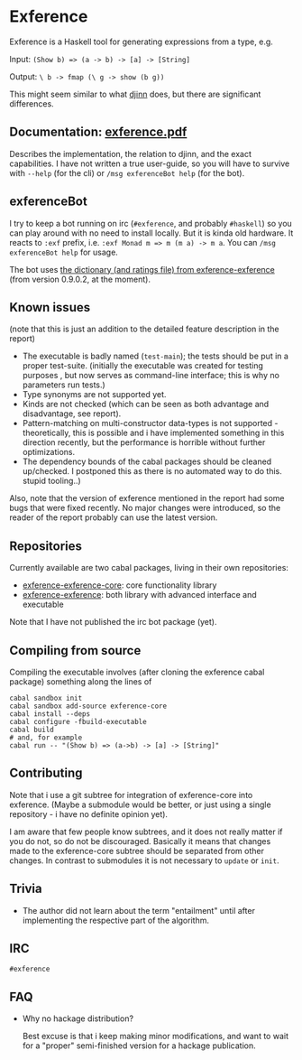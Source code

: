 # Exference

Exference is a Haskell tool for generating expressions from a type, e.g.

Input: `(Show b) => (a -> b) -> [a] -> [String]`

Output: `\ b -> fmap (\ g -> show (b g))`

This might seem similar to what [djinn](https://hackage.haskell.org/package/djinn)
does, but there are significant differences.

## Documentation: [exference.pdf](https://github.com/lspitzner/exference/raw/master/exference.pdf)

Describes the implementation, the relation to djinn,
and the exact capabilities. I have not written a true user-guide,
so you will have to survive with `--help` (for the cli)
or `/msg exferenceBot help` (for the bot).

## exferenceBot

I try to keep a bot running on irc (`#exference`, and probably `#haskell`)
so you can play around with no need to install locally.
But it is kinda old hardware.
It reacts to `:exf` prefix, i.e. `:exf Monad m => m (m a) -> m a`.
You can `/msg exferenceBot help` for usage.

The bot uses [the dictionary (and ratings file) from exference-exference](https://github.com/lspitzner/exference-exference/blob/master/ExferenceDict.hs)
 (from version 0.9.0.2, at the moment).

## Known issues

  (note that this is just an addition to the detailed feature description in the report)

- The executable is badly named (`test-main`);
  the tests should be put in a proper test-suite.
  (initially the executable was created for testing purposes
  , but now serves as command-line interface;
  this is why no parameters run tests.)
- Type synonyms are not supported yet.
- Kinds are not checked (which can be seen as both advantage and disadvantage, see report).
- Pattern-matching on multi-constructor data-types is not supported - theoretically,
  this is possible and i have implemented something in this direction recently, but
  the performance is horrible without further optimizations.
- The dependency bounds of the cabal packages should be cleaned up/checked.
  I postponed this as there is no automated way to do this. stupid tooling..)

Also, note that the version of exference mentioned in the report had some bugs
that were fixed recently. No major changes were introduced, so the reader of the
report probably can use the latest version.

## Repositories

Currently available are two cabal packages, living in their own repositories:
- [exference-exference\-core](https://github.com/lspitzner/exference-exference-core): core functionality library
- [exference-exference](https://github.com/lspitzner/exference-exference): both library with advanced interface and executable

Note that I have not published the irc bot package (yet).

## Compiling from source

Compiling the executable involves (after cloning the exference cabal package)
something along the lines of

~~~~
cabal sandbox init
cabal sandbox add-source exference-core
cabal install --deps
cabal configure -fbuild-executable
cabal build
# and, for example
cabal run -- "(Show b) => (a->b) -> [a] -> [String]"
~~~~

## Contributing

Note that i use a git subtree for integration of exference-core into exference.
(Maybe a submodule would be better, or just using a single repository -
i have no definite opinion yet). 

I am aware that few people know subtrees, and it does not really matter if
you do not, so do not be discouraged. Basically it means that changes
made to the exference-core subtree should be separated from other changes.
In contrast to submodules it is not necessary to `update` or `init`.

## Trivia

* The author did not learn about the term "entailment" until after implementing
  the respective part of the algorithm.

## IRC

`#exference`

## FAQ

- Why no hackage distribution?

    Best excuse is that i keep making minor modifications, and want to wait
    for a "proper" semi-finished version for a hackage publication.
